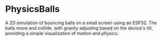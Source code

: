 # PhysicsBalls
A 2D simulation of bouncing balls on a small screen using an ESP32. The balls move and collide, with gravity adjusting based on the device's tilt, providing a simple visualization of motion and physics.
